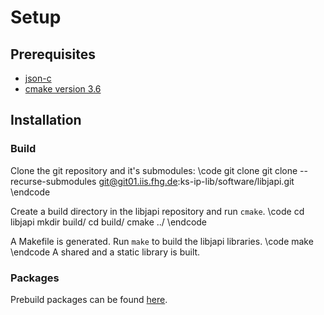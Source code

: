 
# Setup

## Prerequisites
- [json-c](https://github.com/json-c/json-c)
- [cmake version 3.6](https://cmake.org/)

## Installation

### Build
Clone the git repository and it's submodules:
\code
git clone git clone --recurse-submodules git@git01.iis.fhg.de:ks-ip-lib/software/libjapi.git
\endcode

Create a build directory in the libjapi repository and run `cmake`.
\code
cd libjapi
mkdir build/
cd build/
cmake ../
\endcode

A Makefile is generated. Run `make` to build the libjapi libraries.
\code
make
\endcode
A shared and a static library is built.

### Packages
Prebuild packages can be found <a href="../../repo/index.html">here</a>.

